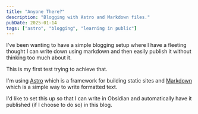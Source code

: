 ```yaml
---
title: "Anyone There?"
description: "Blogging with Astro and Markdown files."
pubDate: 2025-01-14
tags: ["astro", "blogging", "learning in public"]
---
```

I've been wanting to have a simple blogging setup where I have a fleeting thought I can write down using markdown and then easily publish it without thinking too much about it.

This is my first test trying to achieve that.

I'm using [Astro](https://astro.build/) which is a framework for building static sites and [Markdown](https://daringfireball.net/projects/markdown/) which is a simple way to write formatted text.

I'd like to set this up so that I can write in Obsidian and automatically have it published (if I choose to do so) in this blog.